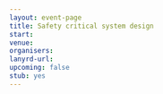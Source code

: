 ```yaml
---
layout: event-page
title: Safety critical system design
start: 
venue: 
organisers: 
lanyrd-url: 
upcoming: false 
stub: yes
---
```


